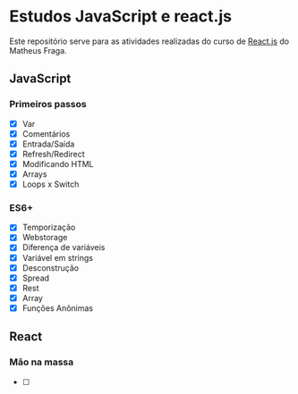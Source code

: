 # Estudos JavaScript e react.js

Este repositório serve para as atividades realizadas do curso de [React.js](https://www.udemy.com/course/curso-reactjs/) do Matheus Fraga.

## JavaScript

### Primeiros passos

- [x] Var
- [x] Comentários
- [x] Entrada/Saída
- [x] Refresh/Redirect
- [x] Modificando HTML
- [x] Arrays
- [x] Loops x Switch

### ES6+

- [x] Temporização
- [x] Webstorage
- [x] Diferença de variáveis
- [x] Variável em strings
- [x] Desconstrução
- [x] Spread
- [x] Rest
- [x] Array
- [x] Funções Anônimas

## React

### Mão na massa

- [ ] 
